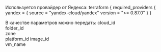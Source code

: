 Используется провайдер от Яндекса:
terraform {
  required_providers {
    yandex = {
      source  = "yandex-cloud/yandex"
      version = ">= 0.87.0"
    }
  }

В качестве параметров можно передать:
cloud_id    
folder_id   
zone        
platform_id 
image_id    
vm_name   